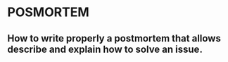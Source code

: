 # POSMORTEM

## How to write properly a postmortem that allows describe and explain how to solve an issue.
